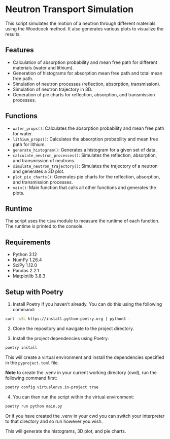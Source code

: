 # Neutron Transport Simulation

This script simulates the motion of a neutron through different materials using the Woodcock method. It also generates various plots to visualize the results.

## Features

- Calculation of absorption probability and mean free path for different materials (water and lithium).
- Generation of histograms for absorption mean free path and total mean free path.
- Simulation of neutron processes (reflection, absorption, transmission).
- Simulation of neutron trajectory in 3D.
- Generation of pie charts for reflection, absorption, and transmission processes.

## Functions

- `water_props()`: Calculates the absorption probability and mean free path for water.
- `lithium_props()`: Calculates the absorption probability and mean free path for lithium.
- `generate_histogram()`: Generates a histogram for a given set of data.
- `calculate_neutron_processes()`: Simulates the reflection, absorption, and transmission of neutrons.
- `simulate_neutron_trajectory()`: Simulates the trajectory of a neutron and generates a 3D plot.
- `plot_pie_charts()`: Generates pie charts for the reflection, absorption, and transmission processes.
- `main()`: Main function that calls all other functions and generates the plots.

## Runtime

The script uses the `time` module to measure the runtime of each function. The runtime is printed to the console.

## Requirements

- Python 3.12
- NumPy 1.26.4
- SciPy 1.12.0
- Pandas 2.2.1
- Matplotlib 3.8.3

## Setup with Poetry

1. Install Poetry if you haven't already. You can do this using the following command:

```bash
curl -sSL https://install.python-poetry.org | python3 -
```

2. Clone the repository and navigate to the project directory.

3. Install the project dependencies using Poetry:

```bash
poetry install
```

This will create a virtual environment and install the dependencies specified in the `pyproject.toml` file.

**Note** to create the .venv in your current working directory (cwd), run the following command first:
```bash
poetry config virtualenvs.in-project true
```


4. You can then run the script within the virtual environment:

```bash
poetry run python main.py
```

Or if you have created the .venv in your cwd you can switch your interpreter to that directory and
so run however you wish.

This will generate the histograms, 3D plot, and pie charts.

